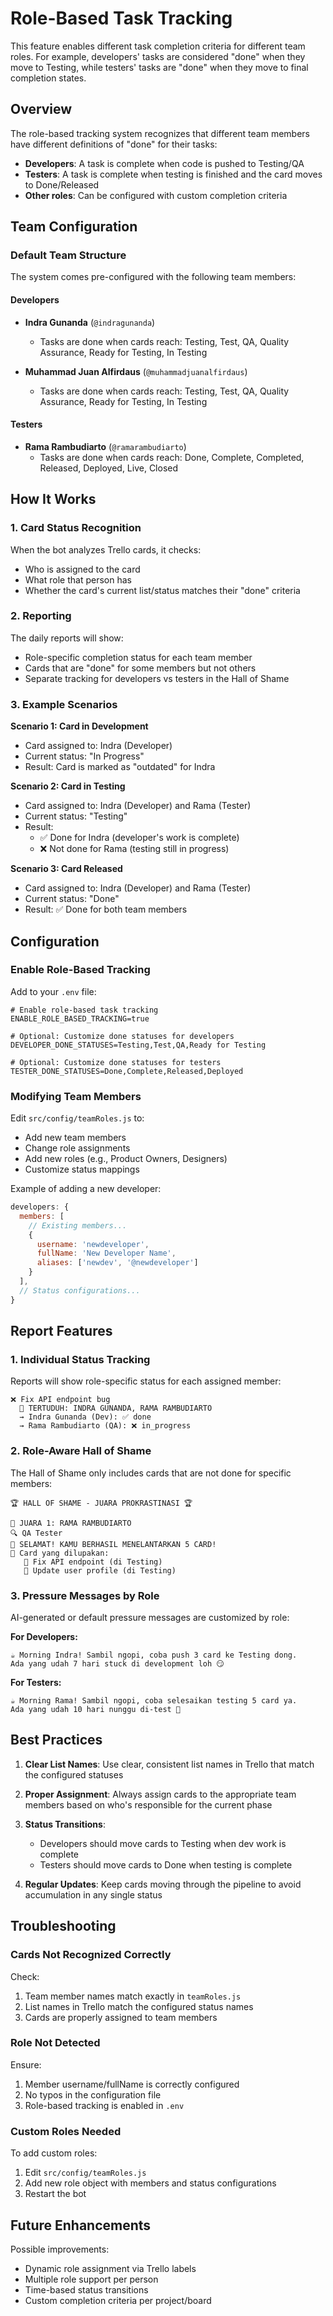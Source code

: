 # Role-Based Task Tracking

This feature enables different task completion criteria for different team roles. For example, developers' tasks are considered "done" when they move to Testing, while testers' tasks are "done" when they move to final completion states.

## Overview

The role-based tracking system recognizes that different team members have different definitions of "done" for their tasks:

- **Developers**: A task is complete when code is pushed to Testing/QA
- **Testers**: A task is complete when testing is finished and the card moves to Done/Released
- **Other roles**: Can be configured with custom completion criteria

## Team Configuration

### Default Team Structure

The system comes pre-configured with the following team members:

#### Developers
- **Indra Gunanda** (`@indragunanda`)
  - Tasks are done when cards reach: Testing, Test, QA, Quality Assurance, Ready for Testing, In Testing
  
- **Muhammad Juan Alfirdaus** (`@muhammadjuanalfirdaus`)
  - Tasks are done when cards reach: Testing, Test, QA, Quality Assurance, Ready for Testing, In Testing

#### Testers
- **Rama Rambudiarto** (`@ramarambudiarto`)
  - Tasks are done when cards reach: Done, Complete, Completed, Released, Deployed, Live, Closed

## How It Works

### 1. Card Status Recognition

When the bot analyzes Trello cards, it checks:
- Who is assigned to the card
- What role that person has
- Whether the card's current list/status matches their "done" criteria

### 2. Reporting

The daily reports will show:
- Role-specific completion status for each team member
- Cards that are "done" for some members but not others
- Separate tracking for developers vs testers in the Hall of Shame

### 3. Example Scenarios

**Scenario 1: Card in Development**
- Card assigned to: Indra (Developer)
- Current status: "In Progress"
- Result: Card is marked as "outdated" for Indra

**Scenario 2: Card in Testing**
- Card assigned to: Indra (Developer) and Rama (Tester)
- Current status: "Testing"
- Result: 
  - ✅ Done for Indra (developer's work is complete)
  - ❌ Not done for Rama (testing still in progress)

**Scenario 3: Card Released**
- Card assigned to: Indra (Developer) and Rama (Tester)
- Current status: "Done"
- Result: ✅ Done for both team members

## Configuration

### Enable Role-Based Tracking

Add to your `.env` file:

```env
# Enable role-based task tracking
ENABLE_ROLE_BASED_TRACKING=true

# Optional: Customize done statuses for developers
DEVELOPER_DONE_STATUSES=Testing,Test,QA,Ready for Testing

# Optional: Customize done statuses for testers  
TESTER_DONE_STATUSES=Done,Complete,Released,Deployed
```

### Modifying Team Members

Edit `src/config/teamRoles.js` to:
- Add new team members
- Change role assignments
- Add new roles (e.g., Product Owners, Designers)
- Customize status mappings

Example of adding a new developer:

```javascript
developers: {
  members: [
    // Existing members...
    {
      username: 'newdeveloper',
      fullName: 'New Developer Name',
      aliases: ['newdev', '@newdeveloper']
    }
  ],
  // Status configurations...
}
```

## Report Features

### 1. Individual Status Tracking

Reports will show role-specific status for each assigned member:

```
❌ Fix API endpoint bug
  🎯 TERTUDUH: INDRA GUNANDA, RAMA RAMBUDIARTO
  → Indra Gunanda (Dev): ✅ done
  → Rama Rambudiarto (QA): ❌ in_progress
```

### 2. Role-Aware Hall of Shame

The Hall of Shame only includes cards that are not done for specific members:

```
🏆 HALL OF SHAME - JUARA PROKRASTINASI 🏆

🥇 JUARA 1: RAMA RAMBUDIARTO
🔍 QA Tester
🎉 SELAMAT! KAMU BERHASIL MENELANTARKAN 5 CARD!
📝 Card yang dilupakan:
   🎯 Fix API endpoint (di Testing)
   🎯 Update user profile (di Testing)
```

### 3. Pressure Messages by Role

AI-generated or default pressure messages are customized by role:

**For Developers:**
```
☕ Morning Indra! Sambil ngopi, coba push 3 card ke Testing dong. 
Ada yang udah 7 hari stuck di development loh 😏
```

**For Testers:**
```
☕ Morning Rama! Sambil ngopi, coba selesaikan testing 5 card ya. 
Ada yang udah 10 hari nunggu di-test 🧪
```

## Best Practices

1. **Clear List Names**: Use clear, consistent list names in Trello that match the configured statuses

2. **Proper Assignment**: Always assign cards to the appropriate team members based on who's responsible for the current phase

3. **Status Transitions**: 
   - Developers should move cards to Testing when dev work is complete
   - Testers should move cards to Done when testing is complete

4. **Regular Updates**: Keep cards moving through the pipeline to avoid accumulation in any single status

## Troubleshooting

### Cards Not Recognized Correctly

Check:
1. Team member names match exactly in `teamRoles.js`
2. List names in Trello match the configured status names
3. Cards are properly assigned to team members

### Role Not Detected

Ensure:
1. Member username/fullName is correctly configured
2. No typos in the configuration file
3. Role-based tracking is enabled in `.env`

### Custom Roles Needed

To add custom roles:
1. Edit `src/config/teamRoles.js`
2. Add new role object with members and status configurations
3. Restart the bot

## Future Enhancements

Possible improvements:
- Dynamic role assignment via Trello labels
- Multiple role support per person
- Time-based status transitions
- Custom completion criteria per project/board